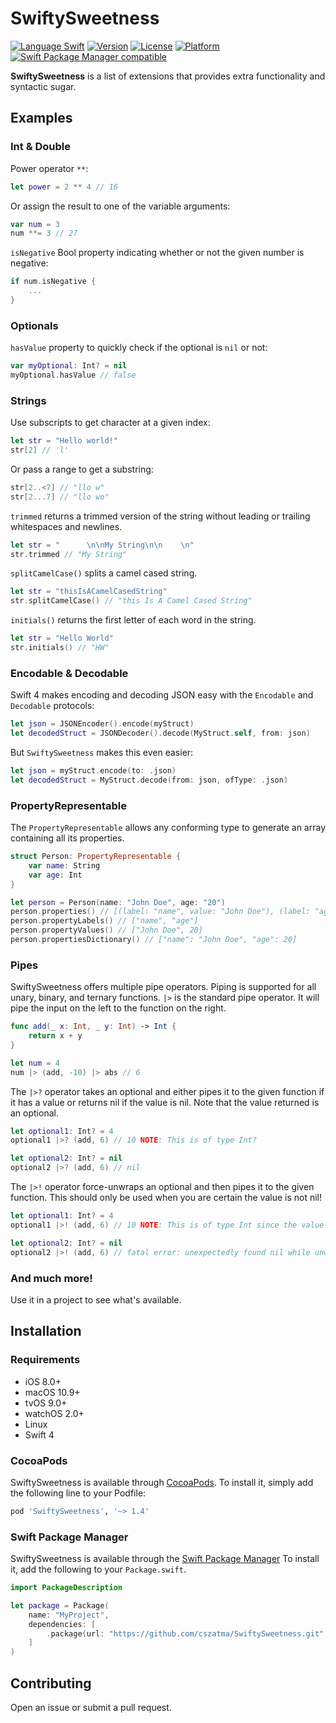 # SwiftySweetness

[![Language Swift](https://img.shields.io/badge/Language-Swift%204.0-orange.svg?style=flat)](https://swift.org)
[![Version](https://img.shields.io/cocoapods/v/SwiftySweetness.svg?style=flat)](http://cocoapods.org/pods/SwiftySweetness)
[![License](https://img.shields.io/cocoapods/l/SwiftySweetness.svg?style=flat)](http://cocoapods.org/pods/SwiftySweetness)
[![Platform](https://img.shields.io/cocoapods/p/SwiftySweetness.svg?style=flat)](http://cocoapods.org/pods/SwiftySweetness)
[![Swift Package Manager compatible](https://img.shields.io/badge/Swift%20Package%20Manager-compatible-brightgreen.svg)](https://github.com/apple/swift-package-manager)

**SwiftySweetness** is a list of extensions that provides extra functionality and syntactic sugar.

## Examples

### Int & Double
Power operator `**`:
```swift
let power = 2 ** 4 // 16
```
Or assign the result to one of the variable arguments:
```swift
var num = 3
num **= 3 // 27
```
`isNegative` Bool property indicating whether or not the given number is negative:
```swift
if num.isNegative {
    ...
}
```

### Optionals
`hasValue` property to quickly check if the optional is `nil` or not:
```swift
var myOptional: Int? = nil
myOptional.hasValue // false
```

### Strings
Use subscripts to get character at a given index:
```swift
let str = "Hello world!"
str[2] // 'l'
```
Or pass a range to get a substring:
```swift
str[2..<7] // "llo w"
str[2...7] // "llo wo"
```

`trimmed` returns a trimmed version of the string without leading or trailing whitespaces and newlines.
```swift
let str = "      \n\nMy String\n\n    \n"
str.trimmed // "My String"
```

`splitCamelCase()` splits a camel cased string.
```swift
let str = "thisIsACamelCasedString"
str.splitCamelCase() // "this Is A Camel Cased String"
```

`initials()` returns the first letter of each word in the string.
```swift
let str = "Hello World"
str.initials() // "HW"
```

### Encodable & Decodable
Swift 4 makes encoding and decoding JSON easy with the `Encodable` and `Decodable` protocols:
```swift
let json = JSONEncoder().encode(myStruct)
let decodedStruct = JSONDecoder().decode(MyStruct.self, from: json)
```
But `SwiftySweetness` makes this even easier:
```swift
let json = myStruct.encode(to: .json)
let decodedStruct = MyStruct.decode(from: json, ofType: .json)
```

### PropertyRepresentable
The `PropertyRepresentable` allows any conforming type to generate an array containing all its properties.
```swift
struct Person: PropertyRepresentable {
    var name: String
    var age: Int
}

let person = Person(name: "John Doe", age: "20")
person.properties() // [(label: "name", value: "John Doe"), (label: "age", value: 20)]
person.propertyLabels() // ["name", "age"]
person.propertyValues() // ["John Doe", 20]
person.propertiesDictionary() // ["name": "John Doe", "age": 20]
```

### Pipes
SwiftySweetness offers multiple pipe operators. Piping is supported for all unary, binary, and ternary functions.
`|>` is the standard pipe operator. It will pipe the input on the left to the function on the right.
```swift
func add(_ x: Int, _ y: Int) -> Int {
    return x + y
}

let num = 4
num |> (add, -10) |> abs // 6
```

The `|>?` operator takes an optional and either pipes it to the given function if it has a value or returns nil if the value is nil. Note that the value returned is an optional.
```swift
let optional1: Int? = 4
optional1 |>? (add, 6) // 10 NOTE: This is of type Int?

let optional2: Int? = nil
optional2 |>? (add, 6) // nil
```

The `|>!` operator force-unwraps an optional and then pipes it to the given function. This should only be used when you are certain the value is not nil!
```swift
let optional1: Int? = 4
optional1 |>! (add, 6) // 10 NOTE: This is of type Int since the value was unwrapped

let optional2: Int? = nil
optional2 |>! (add, 6) // fatal error: unexpectedly found nil while unwrapping an Optional value
```

### And much more!

Use it in a project to see what's available.

## Installation

### Requirements
* iOS 8.0+
* macOS 10.9+
* tvOS 9.0+
* watchOS  2.0+
* Linux
* Swift 4

### CocoaPods

SwiftySweetness is available through [CocoaPods](http://cocoapods.org). To install
it, simply add the following line to your Podfile:

```ruby
pod 'SwiftySweetness', '~> 1.4'
```

### Swift Package Manager

SwiftySweetness is available through the [Swift Package Manager](https://swift.org/package-manager/)
To install it, add the following to your `Package.swift`.

```swift
import PackageDescription

let package = Package(
    name: "MyProject",
    dependencies: [
        .package(url: "https://github.com/cszatma/SwiftySweetness.git", from: "1.4.0")
    ]
)
```

## Contributing
Open an issue or submit a pull request.
